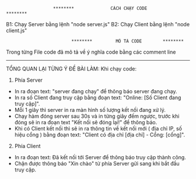                       ********              CÁCH CHẠY CODE            ********  

B1: Chạy Server bằng lệnh "node server.js" 
B2: Chạy Client bằng lệnh "node client.js"

                             ********         MÔ TẢ CODE        ********  
                             
Trong từng File code đã mô tả về ý nghĩa code bằng các comment line
**************************
TỔNG QUAN LẠI TỪNG Ý ĐỀ BÀI LÀM:
Khi chạy code:

1. Phía Server
+ In ra đoạn text: "server đang chạy" để thông báo server đang chạy.
+ In ra số Client đang truy cập bằng đoạn text: "Online: [Số Client đang truy cập]".
+ Mỗi 1 giây thì server in ra màn hình số lượng kết nối đang xử lý.
+ Chạy hàm đóng server sau 30s và in từng giây đếm ngược, trước khi đóng sẽ in ra đoạn text "Kết nối sẽ đóng lại!" để thông báo.
+ Khi có Client kết nối thì sẽ in ra thông tin về kết nối mới ( địa chỉ IP, số hiệu cổng ) bằng đoạn text:
"Client có địa chỉ [địa chỉ] - Cổng: [cổng]".

2. Phía Client
+ In ra đoạn text: Đã kết nối tới Server để thông báo truy cập thành công.
+ Chận được thông báo "Xin chào" từ phía Server gửi sang khi bắt đầu truy cập.
